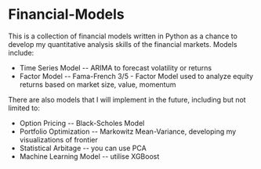 # Financial-Models
This is a collection of financial models written in Python as a chance to develop my quantitative analysis skills of the financial markets.
Models include:
- Time Series Model -- ARIMA to forecast volatility or returns
- Factor Model -- Fama-French 3/5 - Factor Model used to analyze equity returns based on market size, value, momentum

There are also models that I will implement in the future, including but not limited to:
- Option Pricing -- Black-Scholes Model
- Portfolio Optimization -- Markowitz Mean-Variance, developing my visualizations of frontier
- Statistical Arbitage -- you can use PCA
- Machine Learning Model -- utilise XGBoost 
